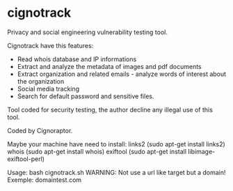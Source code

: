 # cignotrack

Privacy and social engineering vulnerability testing tool.

Cignotrack have this features:

- Read whois database and IP informations
- Extract and analyze the metadata of images and pdf documents
- Extract organization and related emails - analyze words of interest about the organization
- Social media tracking
- Search for default password and sensitive files.

Tool coded for security testing, the author decline any illegal use of this tool.

Coded by Cignoraptor.

Maybe your machine have need to install: 
links2 (sudo apt-get install links2) 
whois (sudo apt-get install whois)
exiftool (sudo apt-get install libimage-exiftool-perl)

Usage: bash cignotrack.sh   WARNING: Not use a url like target but a domain!
Exemple: domaintest.com

